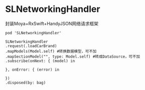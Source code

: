 # SLNetworkingHandler
封装Moya+RxSwift+HandyJSON网络请求框架

```
pod 'SLNetworkingHandler'
```

```
SLNetworkingHandler
.request(.loadCarBrand)
.mapModels(Model.self) #转换数据模型，可不加
.mapSectionModel("", type: Model.self) #转成DataSource，可不加
.subscribe(onNext: { (model) in

}, onError: { (error) in

})
.disposed(by: bag)
```
